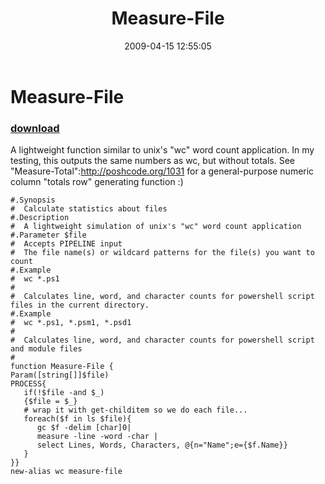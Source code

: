 ﻿---
pid:            1030
parent:         0
children:       
poster:         Joel Bennett
title:          Measure-File
date:           2009-04-15 12:55:05
description:    A lightweight function similar to unix's "wc" word count application. In my testing, this outputs the same numbers as wc, but without totals. See "Measure-Total":http://poshcode.org/1031 for a general-purpose numeric column "totals row" generating function :)
format:         posh
---

# Measure-File

### [download](1030.ps1)  

A lightweight function similar to unix's "wc" word count application. In my testing, this outputs the same numbers as wc, but without totals. See "Measure-Total":http://poshcode.org/1031 for a general-purpose numeric column "totals row" generating function :)

```posh
#.Synopsis
#  Calculate statistics about files
#.Description
#  A lightweight simulation of unix's "wc" word count application
#.Parameter $file
#  Accepts PIPELINE input
#  The file name(s) or wildcard patterns for the file(s) you want to count
#.Example
#  wc *.ps1
#
#  Calculates line, word, and character counts for powershell script files in the current directory.
#.Example
#  wc *.ps1, *.psm1, *.psd1
#  
#  Calculates line, word, and character counts for powershell script and module files
#
function Measure-File { 
Param([string[]]$file)
PROCESS{
   if(!$file -and $_)
   {$file = $_}
   # wrap it with get-childitem so we do each file...
   foreach($f in ls $file){
      gc $f -delim [char]0|
      measure -line -word -char |
      select Lines, Words, Characters, @{n="Name";e={$f.Name}}
   }
}} 
new-alias wc measure-file

```
